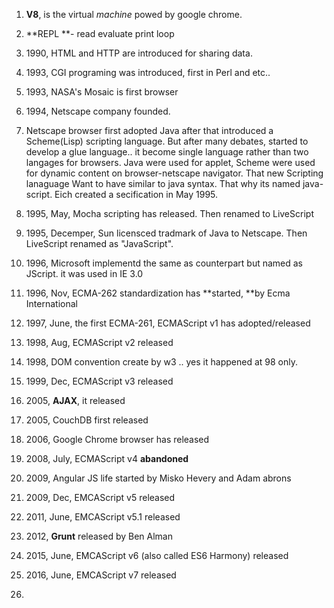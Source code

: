 1. **V8**, is the virtual _machine_ powed by google chrome.
2. **REPL **- read evaluate print loop

3. 1990, HTML and HTTP are introduced for sharing data.

4. 1993, CGI programing was introduced, first in Perl and etc..

5. 1993, NASA's Mosaic is first browser

6. 1994, Netscape company founded.

7. Netscape browser first adopted Java after that introduced a Scheme\(Lisp\) scripting language. But after many debates, started to develop a glue language..  it become single language rather than two langages for browsers. Java were used for applet, Scheme were used for dynamic content on browser-netscape navigator. That new Scripting lanaguage Want to have similar to java syntax. That why its named java-script. Eich created a secification in May 1995.

8. 1995, May, Mocha scripting has released. Then renamed to LiveScript

9. 1995, Decemper, Sun licensced tradmark of Java to Netscape.  Then LiveScript renamed as "JavaScript".
10. 1996, Microsoft implementd the same as counterpart but named as JScript. it was used in IE 3.0
11. 1996, Nov, ECMA-262 standardization has **started, **by Ecma International

12. 1997, June, the first ECMA-261, ECMAScript v1 has adopted\/released

13. 1998, Aug, ECMAScript v2 released

14. 1998, DOM convention create by w3 .. yes it happened at 98 only.

15. 1999, Dec, ECMAScript v3 released

16. 2005, **AJAX**, it released

17. 2005, CouchDB first released
18. 2006, Google Chrome browser has released
19. 2008, July, ECMAScript v4 **abandoned**
20. 2009, Angular JS life started by Misko Hevery and Adam abrons
21. 2009, Dec, EMCAScript v5 released
22. 2011, June, EMCAScript v5.1 released
23. 2012, **Grunt** released by Ben Alman
24. 2015, June, EMCAScript v6 \(also called ES6 Harmony\) released
25. 2016, June, EMCAScript v7 released
26. 

